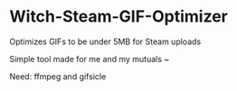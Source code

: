 # Witch-Steam-GIF-Optimizer
Optimizes GIFs to be under 5MB for Steam uploads

Simple tool made for me and my mutuals ~

Need: ffmpeg and gifsicle
